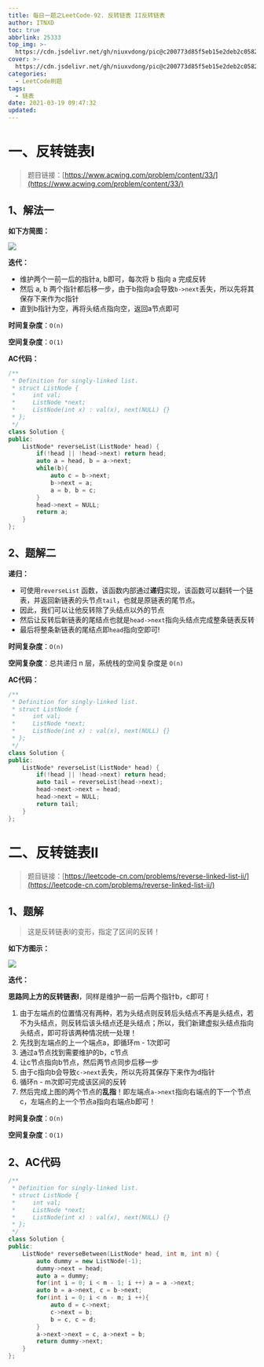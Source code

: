```yaml
---
title: 每日一题之LeetCode-92. 反转链表 II反转链表
author: ITNXD
toc: true
abbrlink: 25333
top_img: >-
  https://cdn.jsdelivr.net/gh/niuxvdong/pic@c200773d85f5eb15e2deb2c05823538e4c5f2fe8/2021/03/21/2efbc4cb93b487fd05b4faaa113a1b7d.png
cover: >-
  https://cdn.jsdelivr.net/gh/niuxvdong/pic@c200773d85f5eb15e2deb2c05823538e4c5f2fe8/2021/03/21/2efbc4cb93b487fd05b4faaa113a1b7d.png
categories:
  - LeetCode刷题
tags:
  - 链表
date: 2021-03-19 09:47:32
updated:
---
```




 





# 一、反转链表I









> 题目链接：[https://www.acwing.com/problem/content/33/](https://www.acwing.com/problem/content/33/)





## 1、解法一





**如下方简图：**

![](https://cdn.jsdelivr.net/gh/niuxvdong/pic@182b2233ca636988b9d269312b590afb555e7d0c/2021/03/19/c593a61eccabce51a8d7688741514caa.png)



**迭代：**

- 维护两个一前一后的指针a, b即可，每次将 b 指向 a 完成反转
- 然后 a, b 两个指针都后移一步，由于b指向a会导致`b->next`丢失，所以先将其保存下来作为c指针
- 直到b指针为空，再将头结点指向空，返回a节点即可



**时间复杂度**：`O(n)​`

**空间复杂度**：`O(1)`



**AC代码：**



```c++
/**
 * Definition for singly-linked list.
 * struct ListNode {
 *     int val;
 *     ListNode *next;
 *     ListNode(int x) : val(x), next(NULL) {}
 * };
 */
class Solution {
public:
    ListNode* reverseList(ListNode* head) {
        if(!head || !head->next) return head;
        auto a = head, b = a->next;
        while(b){
            auto c = b->next;
            b->next = a;
            a = b, b = c;
        }
        head->next = NULL;
        return a;
    }
};
```



## 2、题解二



**递归：**

- 可使用`reverseList` 函数，该函数内部通过**递归**实现，该函数可以翻转一个链表，并返回新链表的头节点`tail`，也就是原链表的尾节点。
- 因此，我们可以让他反转除了头结点以外的节点
- 然后让反转后新链表的尾结点也就是`head->next`指向头结点完成整条链表反转
- 最后将整条新链表的尾结点即`head`指向空即可!



**时间复杂度**：`O(n)​`

**空间复杂度**：总共递归 n 层，系统栈的空间复杂度是 `O(n)`​





**AC代码：**





```c++
/**
 * Definition for singly-linked list.
 * struct ListNode {
 *     int val;
 *     ListNode *next;
 *     ListNode(int x) : val(x), next(NULL) {}
 * };
 */
class Solution {
public:
    ListNode* reverseList(ListNode* head) {
        if(!head || !head->next) return head;
        auto tail = reverseList(head->next);
        head->next->next = head;
        head->next = NULL;
        return tail;
    }
};
```











# 二、反转链表II







>题目链接：[https://leetcode-cn.com/problems/reverse-linked-list-ii/](https://leetcode-cn.com/problems/reverse-linked-list-ii/)



## 1、题解



> 这是反转链表I的变形，指定了区间的反转！



**如下方图示：**



![](https://cdn.jsdelivr.net/gh/niuxvdong/pic@latest/2020/08/03/83914c72b2707151b8a59258ab3aecc1.png)



**迭代：**

**思路同上方的反转链表I**，同样是维护一前一后两个指针b，c即可！

1. 由于左端点的位置情况有两种，若为头结点则反转后头结点不再是头结点，若不为头结点，则反转后该头结点还是头结点；所以，我们新建虚拟头结点指向头结点，即可将该两种情况统一处理！
2. 先找到左端点的上一个端点a，即循环m - 1次即可
3. 通过a节点找到需要维护的b，c节点
4. 让c节点指向b节点，然后两节点同步后移一步
5. 由于c指向b会导致`c->next`丢失，所以先将其保存下来作为d指针
6. 循环n - m次即可完成该区间的反转
7. 然后完成上图的两个节点的**乱指**！即左端点`a->next`指向右端点的下一个节点c，左端点的上一个节点a指向右端点b即可！





**时间复杂度**：`O(n)​`

**空间复杂度**：`O(1)`



## 2、AC代码







```c++
/**
 * Definition for singly-linked list.
 * struct ListNode {
 *     int val;
 *     ListNode *next;
 *     ListNode(int x) : val(x), next(NULL) {}
 * };
 */
class Solution {
public:
    ListNode* reverseBetween(ListNode* head, int m, int n) {
        auto dummy = new ListNode(-1);
        dummy->next = head;
        auto a = dummy;
        for(int i = 0; i < m - 1; i ++) a = a ->next;
        auto b = a->next, c = b->next;
        for(int i = 0; i < n - m; i ++){
            auto d = c->next;
            c->next = b;
            b = c, c = d;
        }
        a->next->next = c, a->next = b;
        return dummy->next;
    }
};
```

